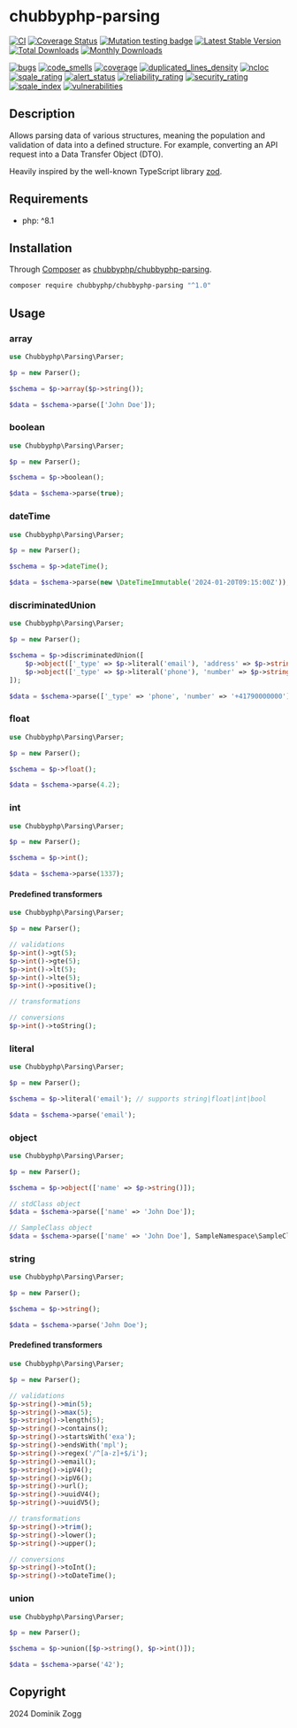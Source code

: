 # chubbyphp-parsing

[![CI](https://github.com/chubbyphp/chubbyphp-parsing/actions/workflows/ci.yml/badge.svg)](https://github.com/chubbyphp/chubbyphp-parsing/actions/workflows/ci.yml)
[![Coverage Status](https://coveralls.io/repos/github/chubbyphp/chubbyphp-parsing/badge.svg?branch=master)](https://coveralls.io/github/chubbyphp/chubbyphp-parsing?branch=master)
[![Mutation testing badge](https://img.shields.io/endpoint?style=flat&url=https%3A%2F%2Fbadge-api.stryker-mutator.io%2Fgithub.com%2Fchubbyphp%2Fchubbyphp-parsing%2Fmaster)](https://dashboard.stryker-mutator.io/reports/github.com/chubbyphp/chubbyphp-parsing/master)
[![Latest Stable Version](https://poser.pugx.org/chubbyphp/chubbyphp-parsing/v/stable.png)](https://packagist.org/packages/chubbyphp/chubbyphp-parsing)
[![Total Downloads](https://poser.pugx.org/chubbyphp/chubbyphp-parsing/downloads.png)](https://packagist.org/packages/chubbyphp/chubbyphp-parsing)
[![Monthly Downloads](https://poser.pugx.org/chubbyphp/chubbyphp-parsing/d/monthly)](https://packagist.org/packages/chubbyphp/chubbyphp-parsing)

[![bugs](https://sonarcloud.io/api/project_badges/measure?project=chubbyphp_chubbyphp-parsing&metric=bugs)](https://sonarcloud.io/dashboard?id=chubbyphp_chubbyphp-parsing)
[![code_smells](https://sonarcloud.io/api/project_badges/measure?project=chubbyphp_chubbyphp-parsing&metric=code_smells)](https://sonarcloud.io/dashboard?id=chubbyphp_chubbyphp-parsing)
[![coverage](https://sonarcloud.io/api/project_badges/measure?project=chubbyphp_chubbyphp-parsing&metric=coverage)](https://sonarcloud.io/dashboard?id=chubbyphp_chubbyphp-parsing)
[![duplicated_lines_density](https://sonarcloud.io/api/project_badges/measure?project=chubbyphp_chubbyphp-parsing&metric=duplicated_lines_density)](https://sonarcloud.io/dashboard?id=chubbyphp_chubbyphp-parsing)
[![ncloc](https://sonarcloud.io/api/project_badges/measure?project=chubbyphp_chubbyphp-parsing&metric=ncloc)](https://sonarcloud.io/dashboard?id=chubbyphp_chubbyphp-parsing)
[![sqale_rating](https://sonarcloud.io/api/project_badges/measure?project=chubbyphp_chubbyphp-parsing&metric=sqale_rating)](https://sonarcloud.io/dashboard?id=chubbyphp_chubbyphp-parsing)
[![alert_status](https://sonarcloud.io/api/project_badges/measure?project=chubbyphp_chubbyphp-parsing&metric=alert_status)](https://sonarcloud.io/dashboard?id=chubbyphp_chubbyphp-parsing)
[![reliability_rating](https://sonarcloud.io/api/project_badges/measure?project=chubbyphp_chubbyphp-parsing&metric=reliability_rating)](https://sonarcloud.io/dashboard?id=chubbyphp_chubbyphp-parsing)
[![security_rating](https://sonarcloud.io/api/project_badges/measure?project=chubbyphp_chubbyphp-parsing&metric=security_rating)](https://sonarcloud.io/dashboard?id=chubbyphp_chubbyphp-parsing)
[![sqale_index](https://sonarcloud.io/api/project_badges/measure?project=chubbyphp_chubbyphp-parsing&metric=sqale_index)](https://sonarcloud.io/dashboard?id=chubbyphp_chubbyphp-parsing)
[![vulnerabilities](https://sonarcloud.io/api/project_badges/measure?project=chubbyphp_chubbyphp-parsing&metric=vulnerabilities)](https://sonarcloud.io/dashboard?id=chubbyphp_chubbyphp-parsing)


## Description

Allows parsing data of various structures, meaning the population and validation of data into a defined structure. For example, converting an API request into a Data Transfer Object (DTO).

Heavily inspired by the well-known TypeScript library [zod](https://github.com/colinhacks/zod).

## Requirements

 * php: ^8.1

## Installation

Through [Composer](http://getcomposer.org) as [chubbyphp/chubbyphp-parsing][1].

```sh
composer require chubbyphp/chubbyphp-parsing "^1.0"
```

## Usage

### array

```php
use Chubbyphp\Parsing\Parser;

$p = new Parser();

$schema = $p->array($p->string());

$data = $schema->parse(['John Doe']);
```

### boolean

```php
use Chubbyphp\Parsing\Parser;

$p = new Parser();

$schema = $p->boolean();

$data = $schema->parse(true);
```

### dateTime

```php
use Chubbyphp\Parsing\Parser;

$p = new Parser();

$schema = $p->dateTime();

$data = $schema->parse(new \DateTimeImmutable('2024-01-20T09:15:00Z'));
```

### discriminatedUnion

```php
use Chubbyphp\Parsing\Parser;

$p = new Parser();

$schema = $p->discriminatedUnion([
    $p->object(['_type' => $p->literal('email'), 'address' => $p->string()]),
    $p->object(['_type' => $p->literal('phone'), 'number' => $p->string()]),
]);

$data = $schema->parse(['_type' => 'phone', 'number' => '+41790000000']);
```

### float

```php
use Chubbyphp\Parsing\Parser;

$p = new Parser();

$schema = $p->float();

$data = $schema->parse(4.2);
```

### int

```php
use Chubbyphp\Parsing\Parser;

$p = new Parser();

$schema = $p->int();

$data = $schema->parse(1337);
```

#### Predefined transformers

```php
use Chubbyphp\Parsing\Parser;

$p = new Parser();

// validations
$p->int()->gt(5);
$p->int()->gte(5);
$p->int()->lt(5);
$p->int()->lte(5);
$p->int()->positive();

// transformations

// conversions
$p->int()->toString();
```

### literal

```php
use Chubbyphp\Parsing\Parser;

$p = new Parser();

$schema = $p->literal('email'); // supports string|float|int|bool

$data = $schema->parse('email');
```

### object

```php
use Chubbyphp\Parsing\Parser;

$p = new Parser();

$schema = $p->object(['name' => $p->string()]);

// stdClass object
$data = $schema->parse(['name' => 'John Doe']);

// SampleClass object
$data = $schema->parse(['name' => 'John Doe'], SampleNamespace\SampleClass::class);
```

### string

```php
use Chubbyphp\Parsing\Parser;

$p = new Parser();

$schema = $p->string();

$data = $schema->parse('John Doe');
```

#### Predefined transformers

```php
use Chubbyphp\Parsing\Parser;

$p = new Parser();

// validations
$p->string()->min(5);
$p->string()->max(5);
$p->string()->length(5);
$p->string()->contains();
$p->string()->startsWith('exa');
$p->string()->endsWith('mpl');
$p->string()->regex('/^[a-z]+$/i');
$p->string()->email();
$p->string()->ipV4();
$p->string()->ipV6();
$p->string()->url();
$p->string()->uuidV4();
$p->string()->uuidV5();

// transformations
$p->string()->trim();
$p->string()->lower();
$p->string()->upper();

// conversions
$p->string()->toInt();
$p->string()->toDateTime();
```

### union

```php
use Chubbyphp\Parsing\Parser;

$p = new Parser();

$schema = $p->union([$p->string(), $p->int()]);

$data = $schema->parse('42');
```

## Copyright

2024 Dominik Zogg

[1]: https://packagist.org/packages/chubbyphp/chubbyphp-parsing
